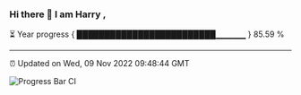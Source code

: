 ### Hi there 👋 I am Harry , 

⏳ Year progress { █████████████████████████▁▁▁▁▁ } 85.59 %

---

⏰ Updated on Wed, 09 Nov 2022 09:48:44 GMT

![Progress Bar CI](https://github.com/duykhang68/duykhang68/workflows/Progress%20Bar%20CI/badge.svg)
